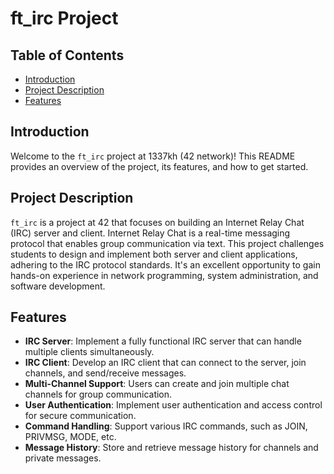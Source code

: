 # ft_irc Project

## Table of Contents
- [Introduction](#introduction)
- [Project Description](#project-description)
- [Features](#features)

## Introduction
Welcome to the `ft_irc` project at 1337kh (42 network)! This README provides an overview of the project, its features, and how to get started.

## Project Description
`ft_irc` is a project at 42 that focuses on building an Internet Relay Chat (IRC) server and client. Internet Relay Chat is a real-time messaging protocol that enables group communication via text. This project challenges students to design and implement both server and client applications, adhering to the IRC protocol standards. It's an excellent opportunity to gain hands-on experience in network programming, system administration, and software development.

## Features
- **IRC Server**: Implement a fully functional IRC server that can handle multiple clients simultaneously.
- **IRC Client**: Develop an IRC client that can connect to the server, join channels, and send/receive messages.
- **Multi-Channel Support**: Users can create and join multiple chat channels for group communication.
- **User Authentication**: Implement user authentication and access control for secure communication.
- **Command Handling**: Support various IRC commands, such as JOIN, PRIVMSG, MODE, etc.
- **Message History**: Store and retrieve message history for channels and private messages.
